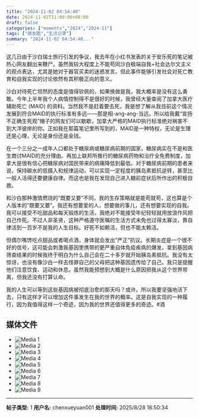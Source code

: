```yaml
---
title: "2024-11-02 04:54:40"
date: 2024-11-02T11:00:00+08:00
draft: false
categories: ["moments","2024","2024-11"]
tags: ["朋友圈","生活记录"]
summary: "2024-11-02 04:54:40..."
---
```


这几日由于沙白瑞士旅行引发的争议，我去年在小红书发表的关于安乐死的笔记被热心网友翻出来鞭尸。虽然我较大程度上不能苟同沙白极端自我+社会达尔文主义的观点表达，尤其是她对于器官买卖的迷惑发言。但此事件能够引发社会对死亡教育和自我实现的讨论依然有其积极正向的意义。

沙白对待死亡坦然的态度是值得钦佩的，如果换做是我，我大概率是没有这么勇敢。今年上半年我个人病情控制得不是很好的时候，我曾经大量查阅了加拿大医疗辅助死亡 (MAID) 的资料。当然我不是赶着要去死，我是想了解从我目前这个情况发展到符合MAID的执行标准有多远——那是相-ang-ang-当远。所以给我戴“宣扬不正确生死观”帽子的网友们可以歇歇，加拿大严格的MAID执行标准绝对祸害不到大洋彼岸的你。正如我在那篇笔记里所写到的，MAID是一种特权，无论是生理还是心理，无论是身份还是金钱。

在一个三分之一成年人口都处于糖尿病或糖尿病前期的国家，糖尿病实在不是和医生商讨MAID的充分理由。再加上联邦所推行的糖尿病药物和治疗全免费制度，加拿大是很有信心把糖尿病对国民带来的病痛降低到最低。对于糖尿病前期的患者来说，保持碳水的低摄入和规律运动，可以实现一定程度的胰岛素抵抗逆转，甚至比一般人活得还要健康自律。而这也是我在发现自己进入糖前症状后所作出的积极自救。

和沙白那种激情燃烧的“既要又要”不同，我的生存策略就是能苟就苟，这也算是个人版本的“既要又要”。我还有想要爱的人，想要做的事儿，还有想要实现的自我。我可以接受不吃甜品和每天锻炼的生活，我绝对不能接受年纪轻轻就用放浪作风把自己作死。不过人非圣贤，这种严格遵守医嘱的生活方式未免也过得太寡淡，靠自律活到一百岁不是我的人生目标。好死不如赖活，但也不能太赖活。

但偶尔嘴馋吃点甜品或者喝点酒，身体就会发出“严正”抗议。长期炎症是一个很不好的信号，这可能会刺激我基因里携带的更严重自体免疫疾病的爆发。拿到基因病筛查结果的时候我终于明白为什么自己会在二十多岁就开始胰岛素抵抗。我没有太惊讶，也没有像沙白一样去怪罪自己的父母把这种基因遗传给了自己。我只是提醒他们注意饮食、运动和休息。虽然我能预想到大概是什么原因把我从这个世界带离，但我还没有打算认命。

我的人生可以等到这些基因病被彻底治愈的那天吗？或许。所以我要坚强地活下去，只有这样才可以增加这件事发生在我的世界的概率。这是自我实现的一种履行，因为我值得这样一个奇迹，因为我的世界还值得更多的奇迹。
​
​#酒

## 媒体文件

- ![Media 1](/Moments/photos/2024-11-02/202411020454400.jpg)
- ![Media 2](/Moments/photos/2024-11-02/202411020454401.jpg)
- ![Media 3](/Moments/photos/2024-11-02/202411020454402.jpg)
- ![Media 4](/Moments/photos/2024-11-02/202411020454403.jpg)
- ![Media 5](/Moments/photos/2024-11-02/202411020454404.jpg)
- ![Media 6](/Moments/photos/2024-11-02/202411020454405.jpg)
- ![Media 7](/Moments/photos/2024-11-02/202411020454406.jpg)
- ![Media 8](/Moments/photos/2024-11-02/202411020454407.jpg)
- ![Media 9](/Moments/photos/2024-11-02/202411020454408.jpg)

---

**帖子类型:** 1
**用户名:** chenxueyuan001
**处理时间:** 2025/8/28 18:50:34